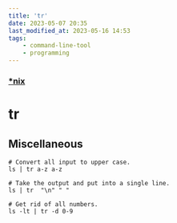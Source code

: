 ```yaml
---
title: 'tr'
date: 2023-05-07 20:35
last_modified_at: 2023-05-16 14:53
tags:
    - command-line-tool
    - programming
---
```


### [\*nix](*nix.md)

# tr

## Miscellaneous

```shell
# Convert all input to upper case.
ls | tr a-z a-z

# Take the output and put into a single line.
ls | tr  "\n" " "

# Get rid of all numbers.
ls -lt | tr -d 0-9
```
